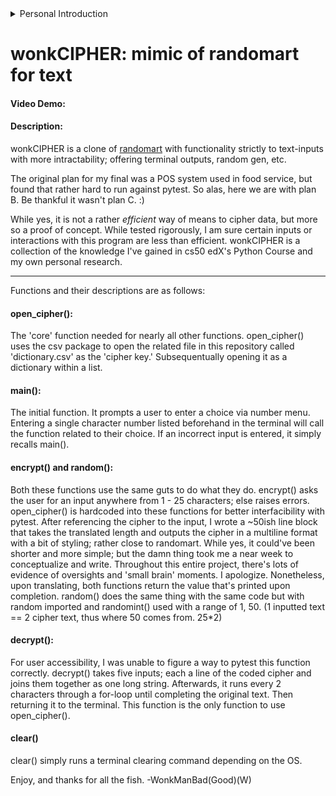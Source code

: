 <details>
 <summary>Personal Introduction</summary>
    hi, im wonkmanbad (wonkmangood on git). im a dude in North USA who flunked college twice and can barely concept basic
   maths. i originally went for a degree related to photography and was later diagnosed with a rare eye disorder that hindered
   my ability to really pursue that. i went again a few years later for a general degree in computer science but once again,
   flunked due to low motivation. while i did withdraw from college, i grew really passionate about programming and its related
   topics; specifically topics related to Security and Network Engineering. a good start in those fields was python and too which,
   i found cs50. its been an on and off journey with you guys. my git repo is private, but theres a significant 2 months gap from
   when i dropped interest in this class and finished it. and im glad to say, i more or less finished it.


   nonetheless, heres my final project! hope you enjoy and give me many A+'s.
</details>


# **wonkCIPHER**: mimic of randomart for text
#### **Video Demo**:  <URL HERE>
#### **Description**:
wonkCIPHER is a clone of [randomart](https://github.com/ansemjo/randomart) with functionality
strictly to text-inputs with more intractability; offering terminal outputs, random gen, etc.


The original plan for my final was a POS system used in food service, but found that rather hard to run against pytest. So alas, here we are with plan B. Be thankful it wasn't plan C.   :)


While yes, it is not a rather *efficient* way of means to cipher data, but more so a proof of concept. While tested rigorously, I am sure certain inputs or interactions with this program are less than efficient. wonkCIPHER is a collection of the knowledge I've gained in cs50 edX's Python Course and my own personal research.




***


Functions and their descriptions are as follows:


#### **open_cipher():**
The 'core' function needed for nearly all other functions. open_cipher() uses the csv package to open the related file in this repository called 'dictionary.csv' as the 'cipher key.' Subsequentually opening it as a dictionary within a list.


#### **main():**
The initial function. It prompts a user to enter a choice via number menu. Entering a single character number listed beforehand in the terminal will call the function related to their choice. If an incorrect input is entered, it simply recalls main().




#### **encrypt() and random():**
Both these functions use the same guts to do what they do. encrypt() asks the user for an input anywhere from 1 - 25 characters; else raises errors. open_cipher() is hardcoded into these functions for better interfacibility with pytest. After referencing the cipher to the input, I wrote a ~50ish line block that takes the translated length and outputs the cipher in a multiline format with a bit of styling; rather close to randomart. While yes, it could've been shorter and more simple; but the damn thing took me a near week to conceptualize and write. Throughout this entire project, there's lots of evidence of oversights and 'small brain' moments. I apologize. Nonetheless, upon translating, both functions return the value that's printed upon completion. random() does the same thing with the same code but with random imported and randomint() used with a range of 1, 50. (1 inputted text == 2 cipher text, thus where 50 comes from. 25*2)


#### **decrypt():**
For user accessibility, I was unable to figure a way to pytest this function correctly. decrypt() takes five inputs; each a line of the coded cipher and joins them together as one long string. Afterwards, it runs every 2 characters through a for-loop until completing the original text. Then returning it to the terminal. This function is the only function to use open_cipher().


#### **clear()**
clear() simply runs a terminal clearing command depending on the OS.



Enjoy, and thanks for all the fish.
-WonkManBad(Good)(W)